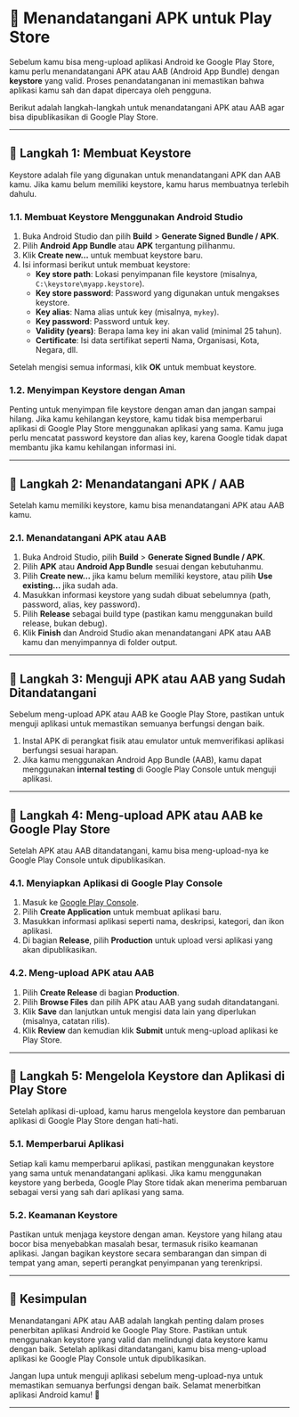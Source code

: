 # 🔐 Menandatangani APK untuk Play Store

Sebelum kamu bisa meng-upload aplikasi Android ke Google Play Store, kamu perlu menandatangani APK atau AAB (Android App Bundle) dengan **keystore** yang valid. Proses penandatanganan ini memastikan bahwa aplikasi kamu sah dan dapat dipercaya oleh pengguna.

Berikut adalah langkah-langkah untuk menandatangani APK atau AAB agar bisa dipublikasikan di Google Play Store.

---

## 🚀 Langkah 1: Membuat Keystore

Keystore adalah file yang digunakan untuk menandatangani APK dan AAB kamu. Jika kamu belum memiliki keystore, kamu harus membuatnya terlebih dahulu.

### 1.1. Membuat Keystore Menggunakan Android Studio

1. Buka Android Studio dan pilih **Build** > **Generate Signed Bundle / APK**.
2. Pilih **Android App Bundle** atau **APK** tergantung pilihanmu.
3. Klik **Create new...** untuk membuat keystore baru.
4. Isi informasi berikut untuk membuat keystore:
   - **Key store path**: Lokasi penyimpanan file keystore (misalnya, `C:\keystore\myapp.keystore`).
   - **Key store password**: Password yang digunakan untuk mengakses keystore.
   - **Key alias**: Nama alias untuk key (misalnya, `mykey`).
   - **Key password**: Password untuk key.
   - **Validity (years)**: Berapa lama key ini akan valid (minimal 25 tahun).
   - **Certificate**: Isi data sertifikat seperti Nama, Organisasi, Kota, Negara, dll.

Setelah mengisi semua informasi, klik **OK** untuk membuat keystore.

### 1.2. Menyimpan Keystore dengan Aman

Penting untuk menyimpan file keystore dengan aman dan jangan sampai hilang. Jika kamu kehilangan keystore, kamu tidak bisa memperbarui aplikasi di Google Play Store menggunakan aplikasi yang sama. Kamu juga perlu mencatat password keystore dan alias key, karena Google tidak dapat membantu jika kamu kehilangan informasi ini.

---

## 🚀 Langkah 2: Menandatangani APK / AAB

Setelah kamu memiliki keystore, kamu bisa menandatangani APK atau AAB kamu.

### 2.1. Menandatangani APK atau AAB

1. Buka Android Studio, pilih **Build** > **Generate Signed Bundle / APK**.
2. Pilih **APK** atau **Android App Bundle** sesuai dengan kebutuhanmu.
3. Pilih **Create new...** jika kamu belum memiliki keystore, atau pilih **Use existing...** jika sudah ada.
4. Masukkan informasi keystore yang sudah dibuat sebelumnya (path, password, alias, key password).
5. Pilih **Release** sebagai build type (pastikan kamu menggunakan build release, bukan debug).
6. Klik **Finish** dan Android Studio akan menandatangani APK atau AAB kamu dan menyimpannya di folder output.

---

## 🚀 Langkah 3: Menguji APK atau AAB yang Sudah Ditandatangani

Sebelum meng-upload APK atau AAB ke Google Play Store, pastikan untuk menguji aplikasi untuk memastikan semuanya berfungsi dengan baik.

1. Instal APK di perangkat fisik atau emulator untuk memverifikasi aplikasi berfungsi sesuai harapan.
2. Jika kamu menggunakan Android App Bundle (AAB), kamu dapat menggunakan **internal testing** di Google Play Console untuk menguji aplikasi.

---

## 🚀 Langkah 4: Meng-upload APK atau AAB ke Google Play Store

Setelah APK atau AAB ditandatangani, kamu bisa meng-upload-nya ke Google Play Console untuk dipublikasikan.

### 4.1. Menyiapkan Aplikasi di Google Play Console

1. Masuk ke [Google Play Console](https://play.google.com/console).
2. Pilih **Create Application** untuk membuat aplikasi baru.
3. Masukkan informasi aplikasi seperti nama, deskripsi, kategori, dan ikon aplikasi.
4. Di bagian **Release**, pilih **Production** untuk upload versi aplikasi yang akan dipublikasikan.

### 4.2. Meng-upload APK atau AAB

1. Pilih **Create Release** di bagian **Production**.
2. Pilih **Browse Files** dan pilih APK atau AAB yang sudah ditandatangani.
3. Klik **Save** dan lanjutkan untuk mengisi data lain yang diperlukan (misalnya, catatan rilis).
4. Klik **Review** dan kemudian klik **Submit** untuk meng-upload aplikasi ke Play Store.

---

## 🚀 Langkah 5: Mengelola Keystore dan Aplikasi di Play Store

Setelah aplikasi di-upload, kamu harus mengelola keystore dan pembaruan aplikasi di Google Play Store dengan hati-hati.

### 5.1. Memperbarui Aplikasi

Setiap kali kamu memperbarui aplikasi, pastikan menggunakan keystore yang sama untuk menandatangani aplikasi. Jika kamu menggunakan keystore yang berbeda, Google Play Store tidak akan menerima pembaruan sebagai versi yang sah dari aplikasi yang sama.

### 5.2. Keamanan Keystore

Pastikan untuk menjaga keystore dengan aman. Keystore yang hilang atau bocor bisa menyebabkan masalah besar, termasuk risiko keamanan aplikasi. Jangan bagikan keystore secara sembarangan dan simpan di tempat yang aman, seperti perangkat penyimpanan yang terenkripsi.

---

## 🎉 Kesimpulan

Menandatangani APK atau AAB adalah langkah penting dalam proses penerbitan aplikasi Android ke Google Play Store. Pastikan untuk menggunakan keystore yang valid dan melindungi data keystore kamu dengan baik. Setelah aplikasi ditandatangani, kamu bisa meng-upload aplikasi ke Google Play Console untuk dipublikasikan.

Jangan lupa untuk menguji aplikasi sebelum meng-upload-nya untuk memastikan semuanya berfungsi dengan baik. Selamat menerbitkan aplikasi Android kamu! 🚀

---
